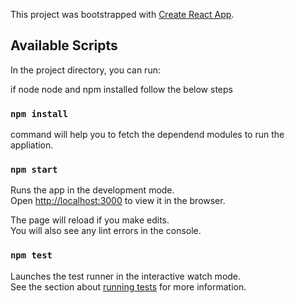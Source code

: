 This project was bootstrapped with [Create React App](https://github.com/facebook/create-react-app).

## Available Scripts

In the project directory, you can run:

if node node and npm installed follow the below steps

### `npm install`
command will help you to fetch the dependend modules to run the appliation.


### `npm start`

Runs the app in the development mode.<br />
Open [http://localhost:3000](http://localhost:3000) to view it in the browser.

The page will reload if you make edits.<br />
You will also see any lint errors in the console.

### `npm test`

Launches the test runner in the interactive watch mode.<br />
See the section about [running tests](https://facebook.github.io/create-react-app/docs/running-tests) for more information.